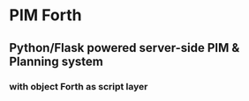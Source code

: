 # PIM Forth
## Python/Flask powered server-side PIM & Planning system
### with object Forth as script layer
